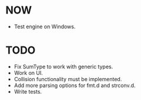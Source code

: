 # NOW

* Test engine on Windows.

# TODO

* Fix SumType to work with generic types.
* Work on UI.
* Collision functionality must be implemented.
* Add more parsing options for fmt.d and strconv.d.
* Write tests.
